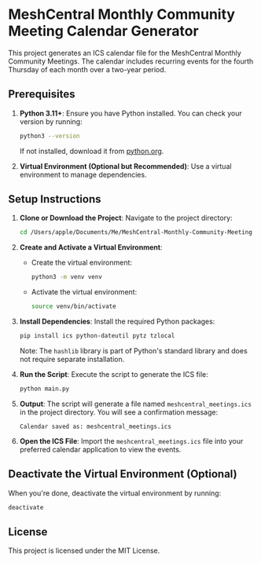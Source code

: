 # MeshCentral Monthly Community Meeting Calendar Generator

This project generates an ICS calendar file for the MeshCentral Monthly Community Meetings. The calendar includes recurring events for the fourth Thursday of each month over a two-year period.

## Prerequisites

1. **Python 3.11+**: Ensure you have Python installed. You can check your version by running:
   ```bash
   python3 --version
   ```
   If not installed, download it from [python.org](https://www.python.org/).

2. **Virtual Environment (Optional but Recommended)**: Use a virtual environment to manage dependencies.

## Setup Instructions

1. **Clone or Download the Project**:
   Navigate to the project directory:
   ```bash
   cd /Users/apple/Documents/Me/MeshCentral-Monthly-Community-Meeting
   ```

2. **Create and Activate a Virtual Environment**:
   - Create the virtual environment:
     ```bash
     python3 -m venv venv
     ```
   - Activate the virtual environment:
     ```bash
     source venv/bin/activate
     ```

3. **Install Dependencies**:
   Install the required Python packages:
   ```bash
   pip install ics python-dateutil pytz tzlocal
   ```
   Note: The `hashlib` library is part of Python's standard library and does not require separate installation.

4. **Run the Script**:
   Execute the script to generate the ICS file:
   ```bash
   python main.py
   ```

5. **Output**:
   The script will generate a file named `meshcentral_meetings.ics` in the project directory. You will see a confirmation message:
   ```
   Calendar saved as: meshcentral_meetings.ics
   ```

6. **Open the ICS File**:
   Import the `meshcentral_meetings.ics` file into your preferred calendar application to view the events.

## Deactivate the Virtual Environment (Optional)

When you're done, deactivate the virtual environment by running:
```bash
deactivate
```

## License

This project is licensed under the MIT License.